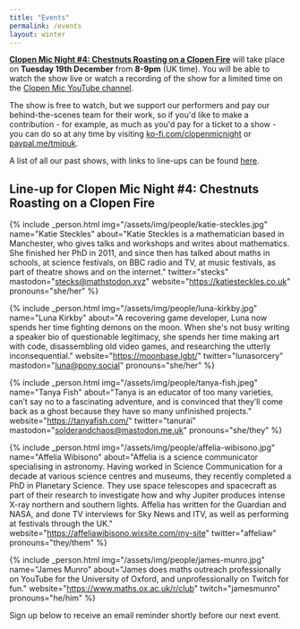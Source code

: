 ```yaml
---
title: "Events"
permalink: /events
layout: winter
---
```


[**Clopen Mic Night #4: Chestnuts Roasting on a Clopen Fire**](/events/2023-12-19) will take place on **Tuesday 19th December** from **8-9pm** (UK time).
You will be able to watch the show live or watch a recording of the show for a limited time on the [Clopen Mic YouTube channel](https://www.youtube.com/watch?v=EVXsMDFH7eQ).

The show is free to watch, but we support our performers and pay our behind-the-scenes team 
for their work, so if you'd like to make a contribution - for example, as much as you'd pay 
for a ticket to a show - you can do so at any time by visiting 
[ko-fi.com/clopenmicnight](https://ko-fi.com/clopenmicnight) or
[paypal.me/tmipuk](https://paypal.me/tmipuk).

A list of all our past shows, with links to line-ups can be found [here](list.md).

## Line-up for Clopen Mic Night #4: Chestnuts Roasting on a Clopen Fire
{% include _person.html
    img="/assets/img/people/katie-steckles.jpg"
    name="Katie Steckles"
    about="Katie Steckles is a mathematician based in Manchester, who gives talks and workshops and writes about mathematics. She finished her PhD in 2011, and since then has talked about maths in schools, at science festivals, on BBC radio and TV, at music festivals, as part of theatre shows and on the internet."
    twitter="stecks"
    mastodon="stecks@mathstodon.xyz"
    website="https://katiesteckles.co.uk"
    pronouns="she/her"
%}


{% include _person.html
    img="/assets/img/people/luna-kirkby.jpg"
    name="Luna Kirkby"
    about="A recovering game developer, Luna now spends her time fighting demons on the moon. When she's not busy writing a speaker bio of questionable legitimacy, she spends her time making art with code, disassembling old video games, and researching the utterly inconsequential."
    website="https://moonbase.lgbt/"
    twitter="lunasorcery"
    mastodon="luna@pony.social"
    pronouns="she/her"
%}

{% include _person.html
    img="/assets/img/people/tanya-fish.jpeg"
    name="Tanya Fish"
    about="Tanya is an educator of too many varieties, can’t say no to a fascinating adventure, and is convinced that they’ll come back as a ghost because they have so many unfinished projects."
    website="https://tanyafish.com/"
    twitter="tanurai"
    mastodon="solderandchaos@mastodon.me.uk"
    pronouns="she/they"
%}

{% include _person.html
    img="/assets/img/people/affelia-wibisono.jpg"
    name="Affelia Wibisono"
    about="Affelia is a science communicator specialising in astronomy. Having worked in Science Communication for a decade at various science centres and museums, they recently completed a PhD in Planetary Science. They use space telescopes and spacecraft as part of their research to investigate how and why Jupiter produces intense X-ray northern and southern lights. Affelia has written for the Guardian and NASA, and done TV interviews for Sky News and ITV, as well as performing at festivals through the UK."
    website="https://affeliawibisono.wixsite.com/my-site"
    twitter="affeliaw"
    pronouns="they/them"
%}

{% include _person.html
    img="/assets/img/people/james-munro.jpg"
    name="James Munro"
    about="James does maths outreach professionally on YouTube for the University of Oxford, and unprofessionally on Twitch for fun."
    website="https://www.maths.ox.ac.uk/r/club"
    twitch="jamesmunro"
    pronouns="he/him"
%}

Sign up below to receive an email reminder shortly before our next event.
<div class="sender-form-field" data-sender-form-id="ks7i2oxmaq7jqdqvszm" style="text-align:center"></div>
